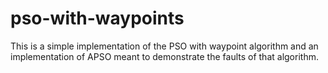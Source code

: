 pso-with-waypoints
==================

This is a simple implementation of the PSO with waypoint algorithm and an implementation of APSO meant to demonstrate
the faults of that algorithm.
